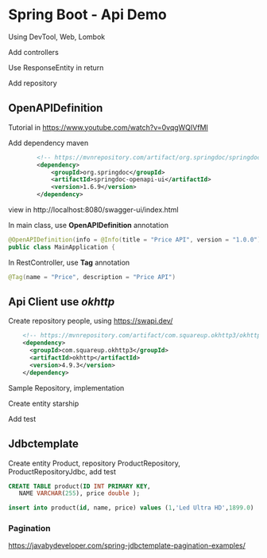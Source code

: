 # Spring Boot - Api Demo

Using DevTool, Web, Lombok

Add controllers

Use ResponseEntity in return

Add repository

## OpenAPIDefinition

Tutorial in https://www.youtube.com/watch?v=0vqgWQIVfMI

Add dependency maven

```xml
		<!-- https://mvnrepository.com/artifact/org.springdoc/springdoc-openapi-ui -->
		<dependency>
			<groupId>org.springdoc</groupId>
			<artifactId>springdoc-openapi-ui</artifactId>
			<version>1.6.9</version>
		</dependency>
```

view in http://localhost:8080/swagger-ui/index.html

In main class, use **OpenAPIDefinition** annotation

```java
@OpenAPIDefinition(info = @Info(title = "Price API", version = "1.0.0"))
public class MainApplication {
```

In RestController, use **Tag** annotation

```java
@Tag(name = "Price", description = "Price API")
```

## Api Client use *okhttp* 

Create repository people, using https://swapi.dev/

```xml
    <!-- https://mvnrepository.com/artifact/com.squareup.okhttp3/okhttp -->
    <dependency>
      <groupId>com.squareup.okhttp3</groupId>
      <artifactId>okhttp</artifactId>
      <version>4.9.3</version>
    </dependency>
```

Sample Repository, implementation

Create entity starship

Add test

## Jdbctemplate
Create entity Product, repository ProductRepository, ProductRepositoryJdbc, add test

```sql
CREATE TABLE product(ID INT PRIMARY KEY,
   NAME VARCHAR(255), price double );

insert into product(id, name, price) values (1,'Led Ultra HD',1899.0)
```

### Pagination

https://javabydeveloper.com/spring-jdbctemplate-pagination-examples/
